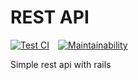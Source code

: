 # REST API

[![Test CI](https://github.com/Sam-2019/rest_api/actions/workflows/test_ci.yml/badge.svg?branch=develop)](https://github.com/Sam-2019/rest_api/actions/workflows/test_ci.yml)&emsp;[![Maintainability](https://api.codeclimate.com/v1/badges/06cd6f35be4db723b41e/maintainability)](https://codeclimate.com/github/Sam-2019/rest_api/maintainability)

Simple rest api with rails
